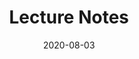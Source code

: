 ---
# ===== Title, summary, and position in the left sidebar =====
linktitle: 
summary: 
weight: 2000
# =========================================================

# ========== Basic metadata ==========
title: Lecture Notes
date: 2020-08-03
draft: false
type: book # page type
authors: ["admin"]
tags: ["NLP"]
categories: ["NLP", "Lecture Notes"]
toc: true # Show table of contents
# ====================================

# ========== Advanced metadata ========== 
profile: false  # Show author profile?
reading_time: true # Show estimated reading time?
share: true  # Show social sharing links?
featured: true
comments: true  # Show comments?
disable_comment: false
commentable: true  # Allow visitors to comment? Supported by the Page, Post, and Book content types.
editable: false  # Allow visitors to edit the page? Supported by the Page, Post, and Book content types.

# Optional header image (relative to `assets/media/` folder).
header:
  caption: ""
  image: ""
---